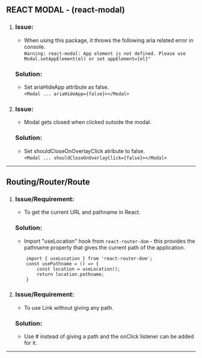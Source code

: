 ## REACT MODAL - (react-modal)

1. ### Issue:

   - When using this package, it throws the following aria related error in console.\
     `Warning: react-modal: App element is not defined. Please use Modal.setAppElement(el) or set appElement={el}"`

   ### Solution:

   - Set ariaHideApp attribute as false.\
     `<Modal ... ariaHideApp={false}></Modal>`

1. ### Issue:

   - Modal gets closed when clicked outside the modal.

   ### Solution:

   - Set shouldCloseOnOverlayClick atribute to false.\
     `<Modal ... shouldCloseOnOverlayClick={false}></Modal>`

---

## Routing/Router/Route

1.  ### Issue/Requirement:

    - To get the current URL and pathname in React.

    ### Solution:

    - Import "useLocation" hook from `react-router-dom` - this provides the pathname property that gives the current path of the application.

    ```
    	import { useLocation } from 'react-router-dom';
    	const usePathname = () => {
    		const location = useLocation();
    		return location.pathname;
    	}
    ```

1.  ### Issue/Requirement:

    - To use Link without giving any path.

    ### Solution:

    - Use # instead of giving a path and the onClick listener can be added for it.

---
